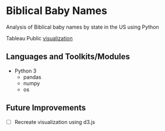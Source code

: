# Biblical Baby Names

Analysis of Biblical baby names by state in the US using Python

Tableau Public [visualization](https://public.tableau.com/profile/danielle.hill#!/vizhome/BiblicalBabyNames/Dashboard1)

## Languages and Toolkits/Modules
- Python 3
  - pandas
  - numpy
  -	os

## Future Improvements
- [ ] Recreate visualization using d3.js
